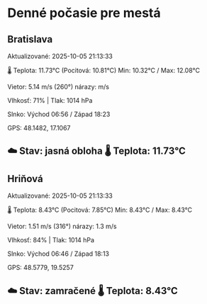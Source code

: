﻿# Denné počasie pre mestá

## Bratislava
Aktualizované: 2025-10-05 21:13:33

🌡️ Teplota: 11.73°C 
(Pocitová: 10.81°C)
Min: 10.32°C / Max: 12.08°C

Vietor: 5.14 m/s    (260°) 
nárazy:  m/s

Vlhkosť: 71% | Tlak: 1014 hPa

Slnko: Východ 06:56 / Západ 18:23

GPS: 48.1482, 17.1067

☁️ Stav: jasná obloha        🌡️ Teplota: 11.73°C
---

## Hriňová
Aktualizované: 2025-10-05 21:13:33

🌡️ Teplota: 8.43°C 
(Pocitová: 7.85°C)
Min: 8.43°C / Max: 8.43°C

Vietor: 1.51 m/s (316°)
nárazy: 1.3 m/s

Vlhkosť: 84% | Tlak: 1014 hPa

Slnko: Východ 06:46 / Západ 18:13

GPS: 48.5779, 19.5257

☁️ Stav: zamračené        🌡️ Teplota: 8.43°C
---
